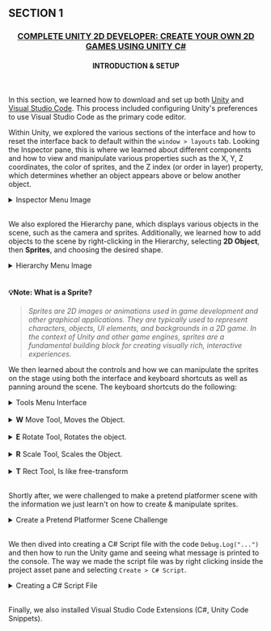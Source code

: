 <!-- Section Number-->
<h2>SECTION 1</h2>

<div align="center">
    <!-- Course Full Name & Link to Specific Course -->
    <h3>
        <a href="https://www.gamedev.tv/courses/unity-complete-2d" alt="Link to the related GameDev.tv course" target="_blank">COMPLETE UNITY 2D DEVELOPER: CREATE YOUR OWN 2D GAMES USING UNITY C#</a>
    </h3>
    <!-- Section Heading -->
    <h4>
        INTRODUCTION & SETUP
    </h4>
    <br>
</div>

In this section, we learned how to download and set up both [Unity](https://unity.com/ 'Link to Unity Website') and [Visual Studio Code](https://code.visualstudio.com/ 'Link to Microsoft Visual Studio Code'). This process included configuring Unity's preferences to use Visual Studio Code as the primary code editor.

Within Unity, we explored the various sections of the interface and how to reset the interface back to default within the `window > layouts` tab. Looking the Inspector pane, this is where we learned about different components and how to view and manipulate various properties such as the X, Y, Z coordinates, the color of sprites, and the Z index (or order in layer) property, which determines whether an object appears above or below another object.

<details>
    <summary>Inspector Menu Image</summary>
    <br>
    <img src="./assets/images/sec_1/InspectorTab.png" alt="" width="100%">
</details>

<br>

We also explored the Hierarchy pane, which displays various objects in the scene, such as the camera and sprites. Additionally, we learned how to add objects to the scene by right-clicking in the Hierarchy, selecting **2D Object**, then **Sprites**, and choosing the desired shape.

<details>
    <summary>Hierarchy Menu Image</summary>
    <br>
    <img src="./assets/images/sec_1/HierarchyMenu.gif" alt="" width="100%">
</details>

<br>

#### 💡**Note:** What is a Sprite?
> *Sprites are 2D images or animations used in game development and other graphical applications. They are typically used to represent characters, objects, UI elements, and backgrounds in a 2D game. In the context of Unity and other game engines, sprites are a fundamental building block for creating visually rich, interactive experiences.*

We then learned about the controls and how we can manipulate the sprites on the stage using both the interface and keyboard shortcuts as well as panning around the scene. The keyboard shortcuts do the following:

<details>
    <summary>Tools Menu Interface</summary>
    <br>
    <img src="./assets/images/sec_1/ToolTab.png" alt="" width="10%">
</details>
<br>
<details>
    <summary><strong>W</strong> Move Tool, Moves the Object.</summary>
    <br>
    <img src="./assets/images/sec_1/MoveTool.png" alt="" width="20%">
</details>
<br>
<details>
    <summary><strong>E</strong> Rotate Tool, Rotates the object.</summary>
    <br>
    <img src="./assets/images/sec_1/RotateTool.png" alt="" width="20%">
</details>
<br>
<details>
    <summary><strong>R</strong> Scale Tool, Scales the Object.</summary>
    <br>
    <img src="./assets/images/sec_1/ScaleTool.png" alt="" width="20%">
</details>
<br>
<details>
    <summary><strong>T</strong> Rect Tool, Is like free-transform</summary>
    <br>
    <img src="./assets/images/sec_1/TransformTool.png" alt="" width="20%">
</details>

<br>

Shortly after, we were challenged to make a pretend platformer scene with the information we just learn't on how to create & manipulate sprites.

<details>
    <summary>Create a Pretend Platformer Scene Challenge</summary>
    <br>
    <img src="./assets/images/sec_1/ChallengeScene.png" alt="" width="100%">
</details>

<br>

We then dived into creating a C# Script file with the code `Debug.Log("...")` and then how to run the Unity game and seeing what message is printed to the console. The way we made the script file was by right clicking inside the project asset pane and selecting `Create > C# Script`.

<details>
    <summary>Creating a C# Script File</summary>
    <br>
    <img src="./assets/images/sec_1/MakingAScriptFileInUnity.gif" alt="" width="100%">
</details>

<br>

Finally, we also installed Visual Studio Code Extensions (C#, Unity Code Snippets).